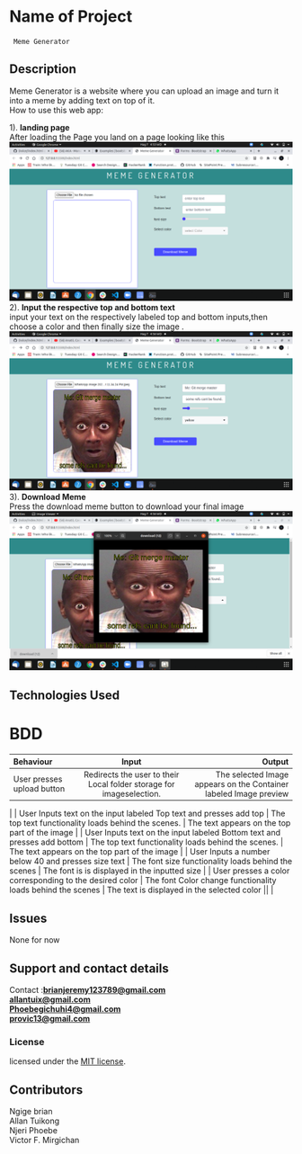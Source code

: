# Name of Project

     Meme Generator 
  
## Description

Meme Generator is a website where you can upload an image and turn it into a meme by adding text on top of it.<br>
How to use this web app:<br>

1). **landing page**<br>
    After loading the Page you land on a page looking like this<br>
    ![landing page](https://raw.githubusercontent.com/JeremiahNgige/meme-generator/master/imgs/onload.png) <br>
2). **Input the respective top and bottom text**<br>
    input your text on the respectively labeled top and bottom inputs,then choose a color and then finally size the image .<br>
    ![input text and style it](https://raw.githubusercontent.com/JeremiahNgige/meme-generator/master/imgs/inputted.png) <br>
3). **Download Meme** <br>
   Press the download meme button to download your final image<br>
   ![Download Meme](https://raw.githubusercontent.com/JeremiahNgige/meme-generator/master/imgs/downloaded.png) <br>

## Technologies Used



# BDD
| Behaviour                    | Input                  |          Output       |
| :------------- | :----------: | -----------:          |
|  User presses upload button  |   Redirects the user to their Local folder storage for  imageselection.|   The selected Image appears on the Container labeled Image preview
 |
| User Inputs text on the input labeled Top text and presses add top  | The top text functionality loads behind the scenes. |  The text appears on the top part of the image
  |
|  User Inputs text on the input labeled Bottom text and presses add bottom  |  The top text functionality loads behind the scenes.  | The text appears on the top part of the image
  |
|  User Inputs a number below 40 and presses size text |   The font size functionality loads behind the scenes     | The font is is displayed in the inputted size
 |
|  User presses a color corresponding to the desired color |   The font Color change functionality loads behind the scenes    | The text is displayed in the selected color 
 ||
|


## Issues

None for now

## Support and contact details

Contact :**brianjeremy123789@gmail.com** <br>
         **allantuix@gmail.com** <br>
         **Phoebegichuhi4@gmail.com** <br>
         **provic13@gmail.com**<br>

### License

licensed under the [MIT license](LICENSE).

## Contributors

Ngige brian<br>
Allan Tuikong<br>
Njeri Phoebe<br>
Victor F. Mirgichan
